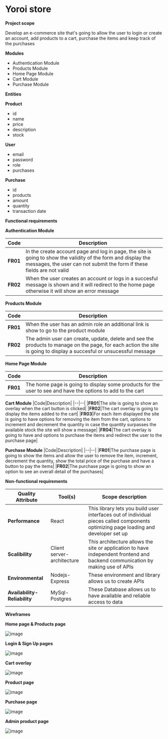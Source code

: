 # Yoroi store

**Project scope**

Develop an e-commerce site that's going to allow the user to login or create an account, add products to a cart, purchase the items and keep track of the purchases

**Modules**

 - Authentication Module
 - Products Module
 - Home Page Module
 - Cart Module
 - Purchase Module

**Entities**

**Product**
 - id
 - name
 - price
 - description
 - stock

**User**
 - email
 - password
 - role
 - purchases

**Purchase**
 - id
 - products
 - amount
 - quantity
 - transaction date

**Functional requirements**

**Authentication Module**

|Code|Description|
|--|--|
|**FR01**|In the create account page and log in page, the site is going to show the validity of the form and display the messages, the user can not submit the form if these fields are not valid|
|**FR02**|When the user creates an account or logs in a succesful message is shown and it will redirect to the home page otherwise it will show an error message|

**Products Module**

|Code|Description|
|--|--|
|**FR01**|When the user has an admin role an additional link is show to go to the product module|
|**FR02**|The admin user can create, update, delete and see the products to manage on the page, for each action the site is going to display a succesful or unsucessful message|

**Home Page Module**

|Code|Description|
|--|--|
|**FR01**|The home page is going to display some products for the user to see and have the options to add to the cart|

**Cart Module**
|Code|Description|
|--|--|
|**FR01**|The site is going to show an overlay when the cart button is clicked|
|**FR02**|The cart overlay is going to display the items added to the cart|
|**FR03**|For each item displayed the site is going to have options for removing the item from the cart, options to increment and decrement the quantity in case the quantity surpasses the available stock the site will show a message|
|**FR04**|The cart overlay is going to have and options to purchase the items and redirect the user to the purchase page|

**Purchase Module**
|Code|Description|
|--|--|
|**FR01**|The purchase page is going to show the items and allow the user to remove the item, increment, decrement the quantity, show the total price of the purchase and have a button to pay the items|
|**FR02**|The purchase page is going to show an option to see an overall detail of the purchases|

**Non-functional requirements**

|Quality Attribute|Tool(s)|Scope description|
|--|--|--|
|**Performance**|React|This library lets you build user interfaces out of individual pieces called components optimizing page loading and developer set up|
|**Scalibility**|Client server-architecture|This architecture allows the site or application to have independent frontend and backend communication by making use of APIs|
|**Environmental**|Nodejs-Express|These environment and library allows us to create APIs|
|**Availability-Reliability**|MySql-Postgres|These Database allows us to have available and reliable access to data|

**Wireframes**

**Home page & Products page**

![image](https://github.com/sebastiansernaunosquare/e-commerce-project-ssv/assets/137529439/d99f5c53-6e29-4319-b7b9-008940e37026)

**Login & Sign Up pages**

![image](https://github.com/sebastiansernaunosquare/e-commerce-project-ssv/assets/137529439/6885a31c-8f25-4b5e-8ac2-3dfda1148d59)

**Cart overlay**

![image](https://github.com/sebastiansernaunosquare/e-commerce-project-ssv/assets/137529439/e38ed1f4-e8e6-48ed-b5cd-90868df46480)

**Product page**

![image](https://github.com/sebastiansernaunosquare/e-commerce-project-ssv/assets/137529439/6d2a2600-df69-4e87-90d4-d4462d583fa9)

**Purchase page**

![image](https://github.com/sebastiansernaunosquare/e-commerce-project-ssv/assets/137529439/d28534b5-8444-499d-bdc5-c75cae6fb68e)

**Admin product page**

![image](https://github.com/sebastiansernaunosquare/e-commerce-project-ssv/assets/137529439/8ef451c3-fa14-4d57-9f3f-dbf34d1ccb97)
